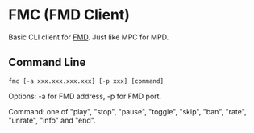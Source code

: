 # FMC (FMD Client)

Basic CLI client for [FMD](https://github.com/hzqtc/fmd). Just like MPC for MPD.

## Command Line

	fmc [-a xxx.xxx.xxx.xxx] [-p xxx] [command]

Options: -a for FMD address, -p for FMD port.

Command: one of "play", "stop", "pause", "toggle", "skip", "ban", "rate", "unrate", "info" and "end".

